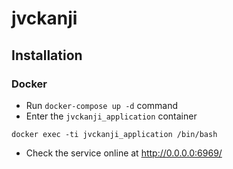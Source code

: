 # jvckanji

## Installation

### Docker
- Run `docker-compose up -d` command
- Enter the `jvckanji_application` container
```
docker exec -ti jvckanji_application /bin/bash
```
- Check the service online at http://0.0.0.0:6969/